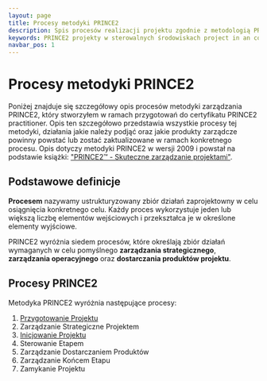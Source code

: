 ```yaml
---
layout: page
title: Procesy metodyki PRINCE2
description: Spis procesów realizacji projektu zgodnie z metodologią PRINCE2. Metodologia ta jest szeroko akceptowaną metodologią zarządczą służącą do zarządzania projektami.
keywords: PRINCE2 projekty w sterowalnych środowiskach project in an controlled environment
navbar_pos: 1
---
```

# Procesy metodyki PRINCE2

Poniżej znajduje się szczegółowy opis procesów metodyki zarządzania PRINCE2, który stworzyłem w ramach przygotowań
do certyfikatu PRINCE2 practitioner. Opis ten szczegółowo przedstawia wszystkie procesy tej metodyki, działania
jakie należy podjąć oraz jakie produkty zarządcze powinny powstać lub zostać zaktualizowane w ramach konkretnego
procesu. Opis dotyczy metodyki PRINCE2 w wersji 2009 i powstał na podstawie książki: ["PRINCE2&#8482; - Skuteczne zarządzanie
projektami"](http://www.amazon.com/Managing-Successful-Projects-PRINCE2-Manual/dp/0113310595/ref=sr_1_1?ie=UTF8&s=books&qid=1273602532&sr=8-1).

## Podstawowe definicje

**Procesem** nazywamy ustrukturyzowany zbiór działań zaprojektowny w celu osiągnięcia konkretnego celu. Każdy proces
wykorzystuje jeden lub większą liczbę elementów wejściowych i przekształca je w określone elementy wyjściowe.

PRINCE2 wyróżnia siedem procesów, które określają zbiór działań wymaganych w celu pomyślnego **zarządzania strategicznego**,
**zarządzania operacyjnego** oraz **dostarczania produktów projektu**.

## Procesy PRINCE2

Metodyka PRINCE2 wyróżnia następujące procesy:

  1. [Przygotowanie Projektu](/prince2/przygotowanie-projektu)
  2. Zarządzanie Strategiczne Projektem
  3. [Inicjowanie Projektu](/prince2/inicjowanie-projektu)
  4. Sterowanie Etapem
  5. Zarządzanie Dostarczaniem Produktów
  6. Zarządzanie Końcem Etapu
  7. Zamykanie Projektu